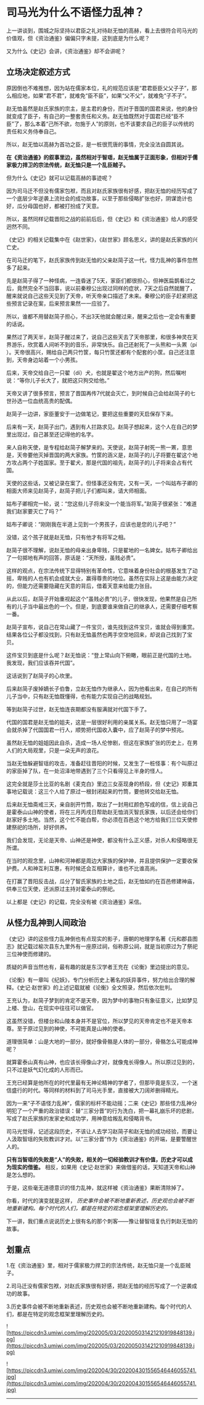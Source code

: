 # 司马光为什么不语怪力乱神？

上一讲谈到，围城之际坚持以君臣之礼对待赵无恤的高赫，看上去很符合司马光的价值观，但《资治通鉴》偏偏只字未提，这到底是为什么呢？

又为什么《史记》会讲，《资治通鉴》却不会讲呢？

## 立场决定叙述方式

原因倒也不难推想，因为站在儒家本位，礼的规范应该是“君君臣臣父父子子”，那么相应地，如果“君不君”，就难免“臣不臣”，如果“父不父”，就难免“子不子”。

赵无恤虽然是赵氏家族的宗主，是主君的身份，而对于晋国的国君来说，他的身份就变成了臣子，有自己的一整套责任和义务。赵无恤既然对于国君已经“臣不臣”了，那么本着“己所不欲，勿施于人”的原则，也不该要求自己的臣子以传统的责任和义务侍奉自己。

所以，赵无恤以高赫为首功之臣，是一桩很荒唐的事情，完全没法自圆其说。

 **在《资治通鉴》的叙事里边，虽然相对于智瑶，赵无恤属于正面形象，但相对于儒家极力捍卫的宗法传统，赵无恤只是一个乱臣贼子。**

但为什么《史记》就可以记载高赫的事迹呢？

因为司马迁不但没有儒家包袱，而且对赵氏家族很有好感，把赵无恤的经历写成了一个底层少年逆袭上流社会的成功故事，以至于那些侵略扩张也好，阴谋诡计也好，瓜分母国也好，都被打扮成了天意。

所以，虽然同样记载晋阳之战的前前后后，但《史记》和《资治通鉴》给人的感受迥然不同。

《史记》的相关记载集中在《赵世家》，《赵世家》顾名思义，讲的是赵氏家族的兴亡史。

在司马迁的笔下，赵氏家族传到赵无恤的父亲赵简子这一代，怪力乱神的事件忽然多了起来。

先是赵简子得了一种怪病，一连昏迷了5天，家臣们都很担心，但神医扁鹊看过之后，竟然完全不当回事，说以前秦穆公出现过同样的症状，7天之后自然就醒了，醒来就说自己这些天见到了天帝，听天帝亲口描述了未来。秦穆公的臣子赶紧把这些预言记录在案，后来预言果然一一应验了。

所以，谁都不用替赵简子担心，不出3天他就会醒过来，醒来之后也一定会有重要的话说。

果然过了两天半，赵简子醒过来了，说自己这些天去了天帝那里，和很多神灵在天界游乐，欣赏着人间听不到的音乐，非常快乐。自己还射死了一头熊和一头罴（pí ）。天帝很高兴，赐给自己两只竹筐，每只竹筐还都有个配套的小筐。自己还注意到，天帝身边站着一个小男孩。

后来，天帝交给自己一只翟（dí）犬，也就是翟这个地方出产的狗，然后嘱咐说：“等你儿子长大了，就把这只狗交给他。”

天帝又讲了很多预言，预言了晋国再传7代就会灭亡，到时候自己会给赵简子的七世孙选一位血统高贵的配偶。

赵简子一边讲，家臣董安于一边做笔记，要把这些重要的天启保存下来。

后来有一天，赵简子出门，遇到有人拦路求见。赵简子想起来，这个人在自己的梦里出现过，自己甚至还记得他的名字。

来人自称天使，是专程给赵简子解梦来的。天使说，赵简子射死一熊一罴，意思是，天帝要他灭掉晋国的两大家族。竹筐的涵义是，赵简子的儿子将要在翟这个地方攻占两个子姓国家。至于翟犬，那是代国的祖先，赵简子的儿子将来会占有代国。

天使的这些话，又被记录在案了。但怪事还没有完，又有一天，一个叫姑布子卿的相面大师来见赵简子，赵简子把儿子们都叫来，请大师相面。

姑布子卿相完一轮，说：“您这些儿子将来没一个能当将军。”赵简子很紧张：“难道我们赵家要灭亡了吗？”

姑布子卿说：“刚刚我在半道上见到一个男孩子，应该也是您的儿子吧？”

没错，这个孩子就是赵无恤，只有他才有将军之相。

赵简子很不理解，说赵无恤的母亲出身卑贱，只是翟地的一名婢女。姑布子卿给出了一句掷地有声的回答，原话是：“天所授，虽贱必贵”。

这样的观点，在宗法传统下显得特别有革命性，它意味着身份社会的根基发生了动摇，卑贱的人也有机会成就大业，赢得尊贵的地位。虽然在实际上这是由能力决定的，但能力还需要隐藏在天意的背后，借着天意来给能力张目。

从此以后，赵简子开始重视起这个“虽贱必贵”的儿子，很快发现，他果然是自己所有的儿子当中最出色的一个。但是，到底要谁来做自己的继承人，还需要仔细考察一番。

赵简子宣布，说自己在常山藏了一件宝贝，谁先找到这件宝贝，谁就会得到重赏。结果各位公子都没找到，只有赵无恤虽然也两手空空地回来，却说自己找到了宝贝。

这件宝贝到底是什么呢？赵无恤说：“登上常山向下俯瞰，眼前正是代国的土地。我发现，我们应该吞并代国”。

这话说到了赵简子的心坎里。

后来赵简子废掉嫡长子伯鲁，立赵无恤作为继承人，因为他看出来，在自己的所有儿子当中，只有赵无恤既懂得，也有能力实现自己的战略规划。

等到赵简子过世，赵无恤连丧期都没有服满就对代国下手了。

代国的国君是赵无恤的姐夫，这是一层很好利用的亲属关系。赵无恤只用了一场宴会就杀掉了代国国君一行人，顺势把代国收入囊中，应了赵简子的梦中预兆。

虽然赵无恤的姐姐因此自杀，造成一场人伦惨剧，但这在家族扩张的历史上，在男人们的大局观里，只是一朵无声的浪花。

当赵无恤躲避智瑶的攻击，准备赶往晋阳的时候，又发生了一桩怪事：有个叫原过的家臣掉了队，在一处沼泽地带遇到了三个只看得见上半身的怪人。

这完全就是莎士比亚的名剧《麦克白》里边三女巫现身的桥段，但《史记》郑重其事地记载说：这三个人给了原过一根封闭起来的竹筒，要他转交给赵无恤。

后来赵无恤斋戒三天，亲自剖开竹筒，取出了一封用红颜色写成的信，信上说自己是霍泰山山神的使者，将在三月丙戌日帮助赵无恤消灭智氏家族，以后还会给你们赵家好多土地。当然，这个忙不能白帮，你必须在百邑这个地方给我们三位天使修建祭祀的场所，好好供养。

我们会发现，无论是天帝、山神还是神使，都没有什么正义感，对杀人和侵略很无所谓。

在当时的观念里，山神和河神都是周边大家族的保护神，并且提供保护一定要收保护费。人和神互利互惠，有时候还会互相算计，谁也不比谁高尚。

在打赢了晋阳反击战，瓜分了智氏家族的土地之后，赵无恤如约在百邑修建神庙，供奉三位天使，还派原过主持对霍泰山的祭祀。

以上都是《史记》的记载，完全没有被《资治通鉴》采信。

## 从怪力乱神到人间政治

《史记》讲的这些怪力乱神倒也有点现实的影子，唐朝的地理学名著《元和郡县图志》就记载过榆次县东九里外有一座原过祠，俗称原公祠，就是当初原过为了祭祀三位神使而修建的。

质疑的声音当然也有，最有趣的就是东汉学者王充在《论衡》里边提出的意见。

《论衡》有一章叫《纪妖》，专门分析历史上著名的妖异事件，努力给出合理的解释。《史记·赵世家》的上述记载就被《论衡》全文照录，然后依次批判。

王充认为，赵简子梦到的肯定不是天帝，因为梦中的事物只有象征意义，比如梦见上楼、登山，在现实中往往可以做官。

这虽然没错，但楼台和山陵本身并不是官位，所以梦见的天帝肯定也不是天帝本尊。至于原过见到的神使，不可能真是山神的使者。

道理很简单：山是大地的一部分，就好像骨骼是人体的一部分，骨骼怎么可能成神呢？

就算霍泰山真有山神，也应该长得像山才对，就像鬼长得像人。所以原过见到的，只不过是妖气幻化成的人形而已。

王充已经算是他所在的时代里最有无神论精神的学者了，但那毕竟是东汉，一个迷信盛行的时代。等同样的材料到了司马光手里，直接被大刀阔斧删得精光。

因为一来“子不语怪力乱神”，儒家的标杆不能动摇；二来《史记》那些怪力乱神分明犯了一个严重的政治错误：替“三家分晋”的行为洗白，把一幕礼崩乐坏的悲剧，写成了赵氏家族的发家史和成功学，用神意给叛乱和侵略背书。

司马光觉得，记述这段历史，不该让人去学习赵简子和赵无恤的成功经验，而要让人汲取智瑶的失败教训才对。以“三家分晋”作为《资治通鉴》的开端，是要警醒世人的。

 **只有当智瑶的失败是“人”的失败，相关的一切经验教训才有价值，历史才可以成为现实的借鉴。** 相反，如果用《史记·赵世家》来做借鉴的话，天知道天帝和山神是怎么想的。

于是，这些毫无道德意识的怪力乱神，就这样被《资治通鉴》果断清除掉了。

你看，时代的演变就是这样， *历史事件会被不断地重新表述，历史观也会被不断地重新建构。每个时代的人们，都是在特定的观念框架里理解历史的。*

下一讲，我们重点说说历史上很有名的那个刺客——豫让替智瑶复仇行刺赵无恤的故事。

## 划重点

1.在《资治通鉴》里，相对于儒家极力捍卫的宗法传统，赵无恤只是一个乱臣贼子。

2.司马迁没有儒家包袱，对赵氏家族很有好感，把赵无恤的经历写成了一个逆袭成功的故事。

3.历史事件会被不断地重新表述，历史观也会被不断地重新建构。每个时代的人们，都是在特定的观念框架里理解历史的。

![https://piccdn3.umiwi.com/img/202005/03/202005031421210919848139.jpg](https://piccdn3.umiwi.com/img/202005/03/202005031421210919848139.jpg)

![https://piccdn3.umiwi.com/img/202004/30/202004301556546446055741.jpg](https://piccdn3.umiwi.com/img/202004/30/202004301556546446055741.jpg)

---
